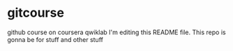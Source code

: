# gitcourse
github course on coursera qwiklab
I'm editing this README file. This repo is gonna be for stuff and other stuff

